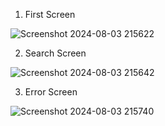 1. First Screen

![Screenshot 2024-08-03 215622](https://github.com/user-attachments/assets/f2f34bee-09d8-4d89-93d6-f602b1e2d1f0)


2. Search Screen


![Screenshot 2024-08-03 215642](https://github.com/user-attachments/assets/b2eb22c8-ebd1-450b-b3d9-96c7df1a6ce6)



3. Error Screen


![Screenshot 2024-08-03 215740](https://github.com/user-attachments/assets/13c04d5b-2f48-4128-9fa9-666b14e5165d)



   






